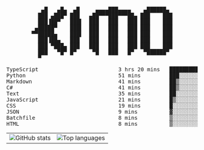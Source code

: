 <div align="center">
<pre>
   ▄█   ▄█▄  ▄█     ▄▄▄▄███▄▄▄▄    ▄██████▄ 
  ███ ▄███▀ ███   ▄██▀▀▀███▀▀▀██▄ ███    ███
  ███▐██▀   ███▌  ███   ███   ███ ███    ███
 ▄█████▀    ███▌  ███   ███   ███ ███    ███
▀▀█████▄    ███▌  ███   ███   ███ ███    ███
  ███▐██▄   ███   ███   ███   ███ ███    ███
  ███ ▀███▄ ███   ███   ███   ███ ███    ███
  ███   ▀█▀ █▀     ▀█   ███   █▀   ▀██████▀ 
  ▀                                         
</pre>
  

<!--START_SECTION:waka-->
<p align="center">
<pre>
TypeScript                         3 hrs 20 mins   ███████████░░░░░░░░░░░░░░   44.55 %
Python                             51 mins         ███░░░░░░░░░░░░░░░░░░░░░░   11.45 %
Markdown                           41 mins         ██▒░░░░░░░░░░░░░░░░░░░░░░   09.28 %
C#                                 41 mins         ██▒░░░░░░░░░░░░░░░░░░░░░░   09.23 %
Text                               35 mins         ██░░░░░░░░░░░░░░░░░░░░░░░   07.98 %
JavaScript                         21 mins         █▒░░░░░░░░░░░░░░░░░░░░░░░   04.78 %
CSS                                19 mins         █░░░░░░░░░░░░░░░░░░░░░░░░   04.25 %
JSON                               9 mins          ▓░░░░░░░░░░░░░░░░░░░░░░░░   02.21 %
Batchfile                          8 mins          ▒░░░░░░░░░░░░░░░░░░░░░░░░   01.86 %
HTML                               8 mins          ▒░░░░░░░░░░░░░░░░░░░░░░░░   01.80 %
</pre>
</p>
<!--END_SECTION:waka-->

<table align="center">
  <tr>
    <td valign="top">
      <img alt="GitHub stats"
           src="https://github-readme-stats.vercel.app/api?username=kim0chi&show_icons=true&hide_title=true&rank_icon=percentile&line_height=28&hide_border=true&theme=dark" />
    </td>
    <td valign="top">
      <img alt="Top languages"
           src="https://github-readme-stats.vercel.app/api/top-langs/?username=kim0chi&layout=compact&card_width=420&langs_count=8&hide_border=true&theme=dark" />
    </td>
  </tr>
</table>


